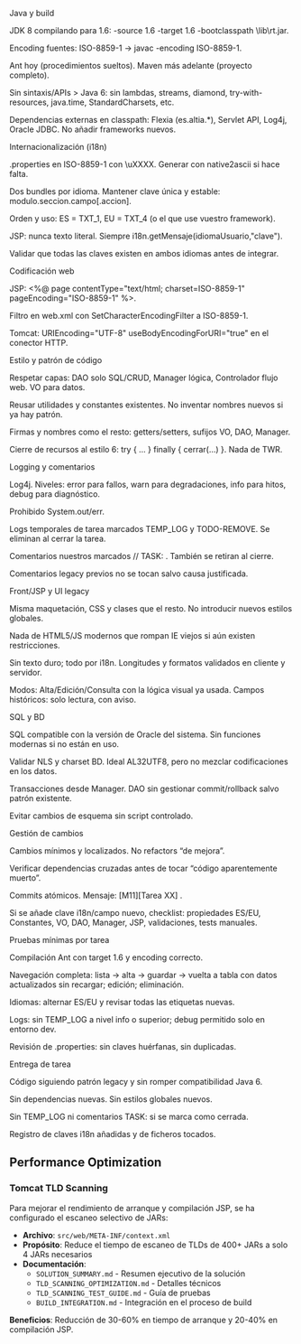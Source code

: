 Java y build

JDK 8 compilando para 1.6: -source 1.6 -target 1.6 -bootclasspath <JRE6>\lib\rt.jar.

Encoding fuentes: ISO-8859-1 → javac -encoding ISO-8859-1.

Ant hoy (procedimientos sueltos). Maven más adelante (proyecto completo).

Sin sintaxis/APIs > Java 6: sin lambdas, streams, diamond, try-with-resources, java.time, StandardCharsets, etc.

Dependencias externas en classpath: Flexia (es.altia.*), Servlet API, Log4j, Oracle JDBC. No añadir frameworks nuevos.

Internacionalización (i18n)

.properties en ISO-8859-1 con \uXXXX. Generar con native2ascii si hace falta.

Dos bundles por idioma. Mantener clave única y estable: modulo.seccion.campo[.accion].

Orden y uso: ES = TXT_1, EU = TXT_4 (o el que use vuestro framework).

JSP: nunca texto literal. Siempre i18n.getMensaje(idiomaUsuario,"clave").

Validar que todas las claves existen en ambos idiomas antes de integrar.

Codificación web

JSP: <%@ page contentType="text/html; charset=ISO-8859-1" pageEncoding="ISO-8859-1" %>.

Filtro en web.xml con SetCharacterEncodingFilter a ISO-8859-1.

Tomcat: URIEncoding="UTF-8" useBodyEncodingForURI="true" en el conector HTTP.

Estilo y patrón de código

Respetar capas: DAO solo SQL/CRUD, Manager lógica, Controlador flujo web. VO para datos.

Reusar utilidades y constantes existentes. No inventar nombres nuevos si ya hay patrón.

Firmas y nombres como el resto: getters/setters, sufijos VO, DAO, Manager.

Cierre de recursos al estilo 6: try { ... } finally { cerrar(...) }. Nada de TWR.

Logging y comentarios

Log4j. Niveles: error para fallos, warn para degradaciones, info para hitos, debug para diagnóstico.

Prohibido System.out/err.

Logs temporales de tarea marcados TEMP_LOG y TODO-REMOVE. Se eliminan al cerrar la tarea.

Comentarios nuestros marcados // TASK:<ID> <fecha> <autor>. También se retiran al cierre.

Comentarios legacy previos no se tocan salvo causa justificada.

Front/JSP y UI legacy

Misma maquetación, CSS y clases que el resto. No introducir nuevos estilos globales.

Nada de HTML5/JS modernos que rompan IE viejos si aún existen restricciones.

Sin texto duro; todo por i18n. Longitudes y formatos validados en cliente y servidor.

Modos: Alta/Edición/Consulta con la lógica visual ya usada. Campos históricos: solo lectura, con aviso.

SQL y BD

SQL compatible con la versión de Oracle del sistema. Sin funciones modernas si no están en uso.

Validar NLS y charset BD. Ideal AL32UTF8, pero no mezclar codificaciones en los datos.

Transacciones desde Manager. DAO sin gestionar commit/rollback salvo patrón existente.

Evitar cambios de esquema sin script controlado.

Gestión de cambios

Cambios mínimos y localizados. No refactors “de mejora”.

Verificar dependencias cruzadas antes de tocar “código aparentemente muerto”.

Commits atómicos. Mensaje: [M11][Tarea XX] <cambio conciso>.

Si se añade clave i18n/campo nuevo, checklist: propiedades ES/EU, Constantes, VO, DAO, Manager, JSP, validaciones, tests manuales.

Pruebas mínimas por tarea

Compilación Ant con target 1.6 y encoding correcto.

Navegación completa: lista → alta → guardar → vuelta a tabla con datos actualizados sin recargar; edición; eliminación.

Idiomas: alternar ES/EU y revisar todas las etiquetas nuevas.

Logs: sin TEMP_LOG a nivel info o superior; debug permitido solo en entorno dev.

Revisión de .properties: sin claves huérfanas, sin duplicadas.

Entrega de tarea

Código siguiendo patrón legacy y sin romper compatibilidad Java 6.

Sin dependencias nuevas. Sin estilos globales nuevos.

Sin TEMP_LOG ni comentarios TASK: si se marca como cerrada.

Registro de claves i18n añadidas y de ficheros tocados.

## Performance Optimization

### Tomcat TLD Scanning

Para mejorar el rendimiento de arranque y compilación JSP, se ha configurado el escaneo selectivo de JARs:

- **Archivo**: `src/web/META-INF/context.xml`
- **Propósito**: Reduce el tiempo de escaneo de TLDs de 400+ JARs a solo 4 JARs necesarios
- **Documentación**:
  - `SOLUTION_SUMMARY.md` - Resumen ejecutivo de la solución
  - `TLD_SCANNING_OPTIMIZATION.md` - Detalles técnicos
  - `TLD_SCANNING_TEST_GUIDE.md` - Guía de pruebas
  - `BUILD_INTEGRATION.md` - Integración en el proceso de build

**Beneficios**: Reducción de 30-60% en tiempo de arranque y 20-40% en compilación JSP.
